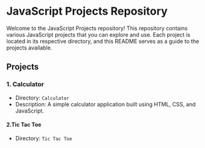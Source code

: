 # JavaScript Projects Repository

Welcome to the JavaScript Projects repository! This repository contains various JavaScript projects that you can explore and use. Each project is located in its respective directory, and this README serves as a guide to the projects available.

## Projects

### 1. Calculator
- Directory: `Calculator`
- Description: A simple calculator application built using HTML, CSS, and JavaScript.


#### 2.Tic Tac Toe
- Directory: `Tic Tac Toe`
